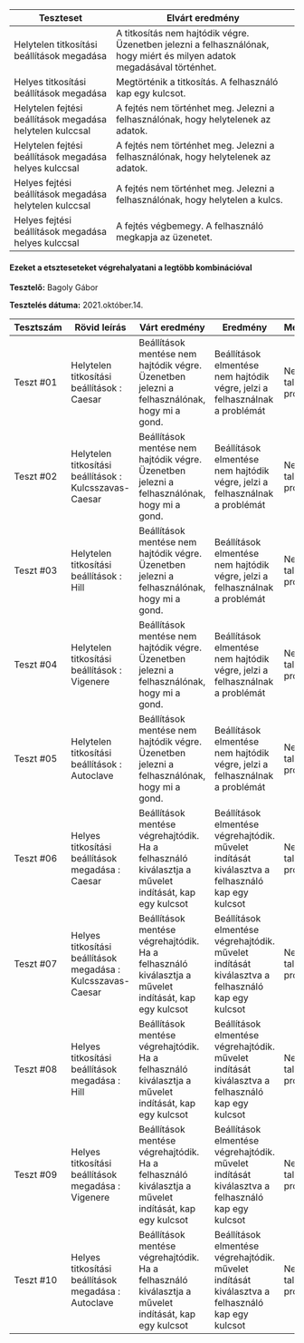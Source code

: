 | Teszteset                                                 | Elvárt eredmény                                                                                                         | 
 |-----------------------------------------------------------|-------------------------------------------------------------------------------------------------------------------------| 
 | Helytelen titkosítási beállítások megadása                | A titkosítás nem hajtódik végre. Üzenetben jelezni a felhasználónak, hogy miért és milyen adatok megadásával történhet. |
 | Helyes titkosítási beállítások megadása                   | Megtörténik a titkosítás. A felhasználó kap egy kulcsot.                                                                | 
 | Helytelen fejtési beállítások megadása helytelen kulccsal | A fejtés nem történhet meg. Jelezni a felhasználónak, hogy helytelenek az adatok.                                       | 
 | Helytelen fejtési beállítások megadása helyes kulccsal    | A fejtés nem történhet meg. Jelezni a felhasználónak, hogy helytelenek az adatok.                                       | 
 | Helyes fejtési beállítások megadása helytelen kulccsal    | A fejtés nem történhet meg. Jelezni a felhasználónak, hogy helytelen a kulcs.                                           | 
 | Helyes fejtési beállítások megadása helyes kulccsal       | A fejtés végbemegy. A felhasználó megkapja az üzenetet.                                                                 | 

#### Ezeket a etszteseteket végrehalyatani a legtöbb kombinációval

**Tesztelő:** Bagoly Gábor

**Tesztelés dátuma:** 2021.október.14.

|Tesztszám          | Rövid leírás                                                                            | Várt eredmény                                                                                         | Eredmény                                                                                                                                                      | Megjegyzés                |
|-------------------|-----------------------------------------------------------------------------------------|-------------------------------------------------------------------------------------------------------|---------------------------------------------------------------------------------------------------------------------------------------------------------------|---------------------------|
|Teszt #01          | Helytelen titkosítási beállítások : Caesar                                              | Beállítások mentése nem hajtódik végre. Üzenetben jelezni a felhasználónak, hogy mi a gond.           | Beállítások elmentése nem hajtódik végre, jelzi a felhasználnak a problémát                                                                                   | Nem találtam problémát.   |
|Teszt #02          | Helytelen titkosítási beállítások : Kulcsszavas-Caesar                                  | Beállítások mentése nem hajtódik végre. Üzenetben jelezni a felhasználónak, hogy mi a gond.           | Beállítások elmentése nem hajtódik végre, jelzi a felhasználnak a problémát                                                                                   | Nem találtam problémát.   |
|Teszt #03          | Helytelen titkosítási beállítások : Hill                                                | Beállítások mentése nem hajtódik végre. Üzenetben jelezni a felhasználónak, hogy mi a gond.           | Beállítások elmentése nem hajtódik végre, jelzi a felhasználnak a problémát                                                                                   | Nem találtam problémát.   |
|Teszt #04          | Helytelen titkosítási beállítások : Vigenere                                            | Beállítások mentése nem hajtódik végre. Üzenetben jelezni a felhasználónak, hogy mi a gond.           | Beállítások elmentése nem hajtódik végre, jelzi a felhasználnak a problémát                                                                                   | Nem találtam problémát.   |
|Teszt #05          | Helytelen titkosítási beállítások : Autoclave                                           | Beállítások mentése nem hajtódik végre. Üzenetben jelezni a felhasználónak, hogy mi a gond.           | Beállítások elmentése nem hajtódik végre, jelzi a felhasználnak a problémát                                                                                   | Nem találtam problémát.   |
|Teszt #06          | Helyes titkosítási beállítások megadása : Caesar                                        | Beállítások mentése végrehajtódik. Ha a felhasználó kiválasztja a művelet indítását, kap egy kulcsot  | Beállítások elmentése végrehajtódik. művelet indítását kiválasztva a felhasználó kap egy kulcsot                                                              | Nem találtam problémát.   |
|Teszt #07          | Helyes titkosítási beállítások megadása : Kulcsszavas-Caesar                            | Beállítások mentése végrehajtódik. Ha a felhasználó kiválasztja a művelet indítását, kap egy kulcsot  | Beállítások elmentése végrehajtódik. művelet indítását kiválasztva a felhasználó kap egy kulcsot                                                              | Nem találtam problémát.   |
|Teszt #08          | Helyes titkosítási beállítások megadása : Hill                                          | Beállítások mentése végrehajtódik. Ha a felhasználó kiválasztja a művelet indítását, kap egy kulcsot  | Beállítások elmentése végrehajtódik. művelet indítását kiválasztva a felhasználó kap egy kulcsot                                                              | Nem találtam problémát.   |
|Teszt #09          | Helyes titkosítási beállítások megadása : Vigenere                                      | Beállítások mentése végrehajtódik. Ha a felhasználó kiválasztja a művelet indítását, kap egy kulcsot  | Beállítások elmentése végrehajtódik. művelet indítását kiválasztva a felhasználó kap egy kulcsot                                                              | Nem találtam problémát.   |
|Teszt #10          | Helyes titkosítási beállítások megadása : Autoclave                                     | Beállítások mentése végrehajtódik. Ha a felhasználó kiválasztja a művelet indítását, kap egy kulcsot  | Beállítások elmentése végrehajtódik. művelet indítását kiválasztva a felhasználó kap egy kulcsot                                                              | Nem találtam problémát.   |

